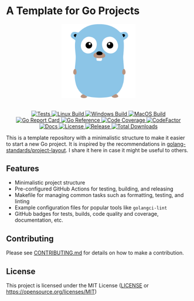 # A Template for Go Projects

<div align="center">
  <picture>
    <source media="(prefers-color-scheme: light)" srcset="assets/logo-v1.svg">
    <source media="(prefers-color-scheme: dark)" srcset="assets/logo-v1.svg">
    <img alt="template-go-project logo" src="assets/logo-v1.svg" height="40%" width="40%">
  </picture>
</div>
<br>

<p align="center">
  <a href="https://github.com/habedi/template-go-project/actions/workflows/tests.yml">
    <img alt="Tests" 
src="https://img.shields.io/github/actions/workflow/status/habedi/template-go-project/tests.yml?label=Tests&style=flat&
labelColor=555555&logo=github">
  </a>
  <a href="https://github.com/habedi/template-go-project/actions/workflows/build_linux.yml">
    <img alt="Linux Build" 
src="https://img.shields.io/github/actions/workflow/status/habedi/template-go-project/build_linux.yml?label=Linux%
20Build&style=flat&labelColor=555555&logo=linux">
  </a>
  <a href="https://github.com/habedi/template-go-project/actions/workflows/build_windows.yml">
    <img alt="Windows Build" 
src="https://img.shields.io/github/actions/workflow/status/habedi/template-go-project/build_windows.yml?label=Windows%
20Build&style=flat&labelColor=555555&logo=github">
  </a>
  <a href="https://github.com/habedi/template-go-project/actions/workflows/build_macos.yml">
    <img alt="MacOS Build" 
src="https://img.shields.io/github/actions/workflow/status/habedi/template-go-project/build_macos.yml?label=MacOS%
20Build&style=flat&labelColor=555555&logo=apple">
  </a>
  <br>
  <a href="https://goreportcard.com/report/github.com/habedi/template-go-project">
    <img alt="Go Report Card" 
src="https://img.shields.io/badge/Go%20Report-Check-007ec6?style=flat&labelColor=555555&logo=go">
  </a>
  <a href="https://pkg.go.dev/github.com/habedi/template-go-project">
    <img alt="Go Reference" 
src="https://img.shields.io/badge/Go%20Reference-Docs-3776ab?style=flat&labelColor=555555&logo=go">
  </a>
  <a href="https://codecov.io/gh/habedi/template-go-project">
    <img alt="Code Coverage" 
src="https://img.shields.io/codecov/c/github/habedi/template-go-project?style=flat&labelColor=555555&logo=codecov">
  </a>
  <a href="https://www.codefactor.io/repository/github/habedi/template-go-project">
    <img alt="CodeFactor" 
src="https://img.shields.io/codefactor/grade/github/habedi/template-go-project?style=flat&labelColor=555555&logo=
codefactor">
  </a>
  <br>
  <a href="docs">
    <img alt="Docs" src="https://img.shields.io/badge/docs-latest-3776ab?style=flat&labelColor=555555&logo=readthedocs">
  </a>
  <a href="https://github.com/habedi/template-go-project">
    <img alt="License" 
src="https://img.shields.io/badge/license-MIT-007ec6?style=flat&labelColor=555555&logo=open-source-initiative">
  </a>
  <a href="https://github.com/habedi/template-go-project/releases/latest">
    <img alt="Release" 
src="https://img.shields.io/github/release/habedi/template-go-project.svg?style=flat&labelColor=555555&logo=github">
  </a>
  <a href="https://github.com/habedi/template-go-project/releases">
    <img alt="Total Downloads" 
src="https://img.shields.io/github/downloads/habedi/template-go-project/total.svg?style=flat&labelColor=555555&logo=
github">
  </a>
</p>

This is a template repository with a minimalistic structure to make it easier to start a new Go project.
It is inspired by the recommendations
in [golang-standards/project-layout](https://github.com/golang-standards/project-layout).
I share it here in case it might be useful to others.

## Features

- Minimalistic project structure
- Pre-configured GitHub Actions for testing, building, and releasing
- Makefile for managing common tasks such as formatting, testing, and linting
- Example configuration files for popular tools like `golangci-lint`
- GitHub badges for tests, builds, code quality and coverage, documentation, etc.

## Contributing

Please see [CONTRIBUTING.md](CONTRIBUTING.md) for details on how to make a contribution.

## License

This project is licensed under the MIT License ([LICENSE](LICENSE) or https://opensource.org/licenses/MIT)
